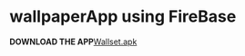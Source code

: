 # wallpaperApp using FireBase
**DOWNLOAD THE APP**[Wallset.apk](https://github.com/prince214/Wallset-Wallpaper-App/raw/master/wallset.apk)
